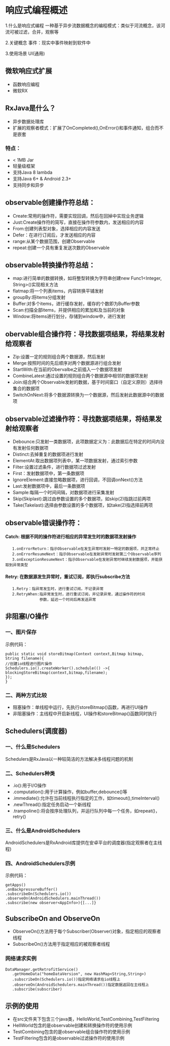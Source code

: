 # 响应式编程概述
1.什么是响应式编程 
一种基于异步流数据概念的编程模式：类似于河流概念，该河流可被过滤，合并，观察等

2.关键概念 
事件：现实中事件映射到软件中

3.使用场景 
UI(通用)


## 微软响应式扩展 
* 函数响应编程
* 微软RX

## RxJava是什么？
* 异步数据处理库
* 扩展的观察者模式：扩展了OnCompleted(),OnError()和事件通知，组合而不是嵌套 

### 特点： 
* < 1MB Jar
* 轻量级框架
* 支持Java 8 lambda
* 支持Java 6+ & Android 2.3+
* 支持同步和异步


## observable创建操作符总结：

* Create:常用的操作符，需要实现回调，然后在回掉中实现业务逻辑
* Just:Create操作符的简写，直接在操作符参数内，发送相应的内容
* From:创建列表型对象，选择相应的内容发送
* Defer：在进行订阅后，才发送相应的内容
* range:从某个数据范围，创建Observable
* repeat:创建一个具有重复发送次数的Observable


## observable转换操作符总结：

* map:进行简单的数据转换，如将整型转换为字符串创建new Func1<Integer, String>()实现相关方法
* flatmap:将一个列表items，内容转换平铺发射
* groupBy:将items分组发射
* Buffer:对多个items，进行缓存发射，缓存的个数即为Buffer参数
* Scan:扫描全部items，并提供相应的累加和及当前的对象
* Window:将items进行划分，存储到window中，进行发射


## obervable组合操作符：寻找数据项结果，将结果发射给观察者

* Zip:设置一定的规则组合两个数据源，然后发射
* Merge:按照时间的先后顺序对两个数据源进行组合发射
* StartWith:在当前的Obervalbe之前插入一个数据项发射
* CombineLatest:通过设置的规则组合两个数据源中相邻的数据项发射
* Join:结合两个Observable发射的数据，基于时间窗口（自定义原则）选择待集合的数据项
* SwitchOnNext:将多个数据源转换为一个数据源，然后发射此数据源中的数据项

## observable过滤操作符：寻找数据项结果，将结果发射给观察者

* Debounce:只发射一类数据项，此项数据定义为：此数据后在特定的时间内没有发射任何数据项
* Distinct:去掉重复的数据项进行发射
* ElementAt:取出数据项列表中，某一项数据发射，通过索引参数
* Filter:设置过滤条件，进行数据项过滤发射
* First：发射数据项中，第一条数据项
* IgnoreElement:直接忽略数据项，进行回调，不回调onNext()方法
* Last:发射数据项中，最后一条数据项
* Sample:每隔一个时间间隔，对数据项进行采集发射
* Skip(Skiplast):跳过由参数设置的多个数据项，如skip(2)指跳过前两项
* Take(Takelast):选择由参数设置的多个数据项，如take(2)指选择前两项
    


## observable错误操作符：

#### Catch: 根据不同的操作符进行相应的异常发生时的数据项发射操作
       1.onErrorReturn：指示Observable在发生异常时发射一特定的数据项，并正常终止
       2.onErrorResumeNext：指示Observable在发射异常时发射第二个Observable序列
       3.onExceptionResumeNext：指示Observable在发射异常时继续发射数据项，并能获取到异常类型
#### Retry: 在数据源发生异常时，重试订阅，即执行subscribe方法
       1.Retry：指异常发生时，进行重试订阅，不记录异常
       2.RetryWhen:指异常发生时，进行重试订阅，并记录异常，通过操作符的时间
                   参数，延迟一个时间后再发送异常


## 非阻塞I/O操作

### 一、图片保存

示例代码：

    public static void storeBitmap(Context context,Bitmap bitmap,
    String filename){
    //创建io线程进行图片操作
    Schedulers.io().createWorker().schedule(() ->{
    blockingStoreBitmap(context,bitmap,filename);
    });
    }

### 二、两种方式比较
    
* 阻塞操作：单线程中运行，先执行storeBitmap()函数，再进行UI操作
* 非阻塞操作：主线程中开启新线程，UI操作和storeBitmap()函数同时执行
    
    





## Schedulers(调度器)

### 一、什么是Schedulers
Schedulers是RxJava以一种较简洁的方法解决多线程问题的机制

### 二、Schedulers种类
-  .io():用于I/O操作
-  .computation():用于计算操作，例如buffer,debounce()等
-  .immediate():允许在当前线程执行指定的工作，如timeout(),timeInterval()
-  .newThread():指定任务启动一个新线程
-  .trampoline():将会按序处理队列，并运行队列中每一个任务，如repeat()，retry()
 
### 三、什么是AndroidSchedulers
AndroidSchedulers是RxAndroid库提供在安卓平台的调度器(指定观察者在主线程)

### 四、AndroidSchedulers示例
示例代码：   
    
    getApps()
    .onBackpressureBuffer()
    .subscribeOn(Schedulers.io())
    .observeOn(AndroidSchedulers.mainThread())
    .subscribe(new observer<AppInfo>){[...]}


## SubscribeOn and ObserveOn

* ObserveOn()方法用于每个Subscriber(Observer)对象，指定相应的观察者线程
* SubscribeOn()方法用于指定相应的被观察者线程

### 网络请求实例

    DataManager.getRetrofitService()
       .getHomeData("homeDataVersion", new HashMap<String,String>)
       .subscribeOn(Schedulers.io())指定网络请求在io线程上
       .observeOn(AndroidSchedulers.mainThread())指定数据返回在主线程上
       .subscribe(subscriber)
    
## 示例的使用
* 在src文件夹下包含三个java类，HelloWorld,TestCombining,TestFiltering
* HellWorld包含的是observable创建和转换操作符的使用示例
* TestCombining包含的是observable组合操作符的使用示例
* TestFiltering包含的是observable过滤操作符的使用示例

